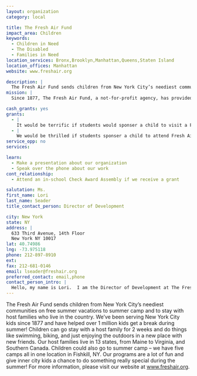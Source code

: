 ```yaml
---
layout: organization
category: local

title: The Fresh Air Fund
impact_area: Children
keywords: 
  - Children in Need
  - The Disabled
  - Families in Need
location_services: Bronx,Brooklyn,Manhattan,Queens,Staten Island
location_offices: Manhattan
website: www.freshair.org

description: |
  The Fresh Air Fund sends children from New York City’s neediest communities on free summer vacations to summer camp and to stay with host families who live in the country.  We’ve been serving New York City kids since 1877 and have helped over 1 million kids get a break during summer!  Children can go stay with a host family for 2 weeks and do things like swimming, biking, and just enjoying the outdoors in a new place with new friends.  Our host families live in 13 states, from Maine to Virginia, and Southern Canada.  Children could also go to summer camp – we have five camps all in one location in Fishkill, NY.  Our programs are a lot of fun and give inner city kids a chance to do something really special during the summer!  For more information, please visit our website at www.freshair.org.
mission: |
  Since 1877, The Fresh Air Fund, a not-for-profit agency, has provided free summer vacations to more than 1.7 million children from NYC's toughest neighborhoods.

cash_grants: yes
grants: 
  - |
    It would be terrific if students would sponser a child to visit a Friendly Town host family for 2 weeks.  Children visit volunteer host families in 13 Northeastern states from Virginia to Maine and often make life-long friends!  It costs $920.00 to send a Fresh Air child to Friendly Town for two weeks.
  - |
    We would be thrilled if students sponser a child to attend Fresh Air camp in Fishkill, New York for one week.  Fresh Air children attend one of five camps where they have a fantastic time swimming, playing, hiking, camping and learning.  It costs $1,579.00 to send a Fresh Air child to camp for two weeks.
service_opp: no
services: 

learn: 
  - Make a presentation about our organization
  - Speak over the phone about our work
cont_relationship: 
  - Attend an in-school Check Award Assembly if we receive a grant

salutation: Ms.
first_name: Lori
last_name: Seader
title_contact_person: Director of Development

city: New York
state: NY
address: |
  633 Third Avenue, 14th Floor  
  New York NY 10017
lat: 40.74986
lng: -73.975118
phone: 212-897-8910
ext: 
fax: 212-681-0146
email: lseader@freshair.org
preferred_contact: email,phone
contact_person_intro: |
  Hello, my name is Lori.  I am the Director of Development at The Fresh Air Fund.  We send New York City children in need on free two week summer vacations to the country! We have received several Common Cents grants in the past - it is so wonderful when children want to help less fortunate children in their communities!
---
```

The Fresh Air Fund sends children from New York City’s neediest communities on free summer vacations to summer camp and to stay with host families who live in the country.  We’ve been serving New York City kids since 1877 and have helped over 1 million kids get a break during summer!  Children can go stay with a host family for 2 weeks and do things like swimming, biking, and just enjoying the outdoors in a new place with new friends.  Our host families live in 13 states, from Maine to Virginia, and Southern Canada.  Children could also go to summer camp – we have five camps all in one location in Fishkill, NY.  Our programs are a lot of fun and give inner city kids a chance to do something really special during the summer!  For more information, please visit our website at www.freshair.org.